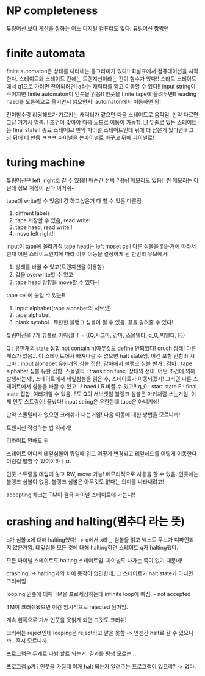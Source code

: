 # NP completeness

튜링머신 보다 계산을 잘하는 어느 디지털 컴퓨터도 없다. 튜링머신 짱짱맨

# finite automata

finite automaton은 상태를 나타내는 동그라미가 있다!!
화살표에서 컴퓨테이션을 시작한다.
스테이트와 스테이트 간에는 트랜지션이라는 전이 함수가 있다!!
스타트 스테이트에서 q1으로 가려면 전이되려면! a라는 캐릭터를 읽고 이동할 수 있다!!
input string이 주어지면 finite automaton이 인풋을 읽음!!
인풋을 finite tape에 올려두면!! reading haed를 오른쪽으로 옮기면서 읽으면서! automaton에서 이동하면 됨!

전이함수랑 리딩헤드가 가르키는 캐릭터가 같으면 다음 스테이트로 움직임.
만약 다르면 그냥 거기서 멈춤..! 조건이 맞아야 다음 노드로 이동이 가능함.!\_!
두줄로 있는 스테이트는 final state!! 종료 스테이트!
만약 파이널 스테이트인데 뒤에 더 남은게 있다면!? 그냥 뒤에 더 만듬 ㅋㅋㅋ
파이널을 논파이널로 바꾸고 뒤에 파이널로!

# turing machine

튜링머신은 left, right로 갈 수 있음!! 매순간 선택 가!능!
메모리도 있음!! 찐 메모리는 아닌데 정보 저장이 된다 이거쥐~

tape에 write할 수 있음!! 걍 하고싶은거 다 할 수 있음
다른점

1. diffrent labels
2. tape 저장할 수 있음, read write!
3. tape haed, read write!!
4. move left right!!

input이 tape에 올라가짐
tape head는 left moset cell
다른 심볼을 읽는거에 따라서 현재 어떤 스테이트인지에 따라 이후 이동을 결정하게 됨
한번의 무브에서!

1. 상태를 바꿀 수 있고(트랜지션을 이용함)
2. 값을 overwrite할 수 있고
3. tape head 방향을 move할 수 있다-!

tape cell에 놓일 수 있는!!

1. input alphabet(tape alphabet의 서브셋)
2. tape alphabet
3. blank symbol.. 무한한 블랭크 심볼이 될 수 있음. 끝을 알려줄 수 있다!

튜링머신을 7개 튜플로 이뤄짐!
T = ((Q,시그마, 감마, 스몰델타, q_0, 빅델타, F))

Q : 유한개의 state 집합 not contain h(아무것도 define 안되있다! cruch 상태! 다른 패스가 없음... 이 스테이트에서 빠져나갈 수 없으면 halt state임. 이건 포함 안함!!)
시그마 : input alphabet 유한개의 심볼 집합. 감마에서 블랭크 심볼 뺀거 .
감마 : tape alphabet 심볼 유한 집합.
스몰델타 : transition func. 상태의 전이. 어떤 조건에 의해 발생하는지!, 스테이트에서 테잎심볼을 읽은 후, 스테이트가 이동되겠지! 그러면 다른 스테이트에서 심볼을 바꿀 수 있고...! haed LR 바꿀 수 있고!!
q_0 : start state
F : final state 집합, 여러개일 수 있음. F도 Q의 서브셋임
블랭크 심볼은 마커처럼 쓰는거임. 이제 인풋 스트링이! 끝났다! input string은 유한한데 tape은 아니기에!

만약 스몰델타가 없으면 크러쉬가 나는거임! 다음 이동에 대한 방법을 모르니까!

트랜지션 작성하는 법 익히기!

리롸이트 안해도 됨

스테이트 어디서 테잎심볼이 뭐일때 읽고 어떻게 변경되고 테잎헤드를 어떻게 이동한다 이런걸 말할 수 있어야하ㅑㅁ.

인풋 스트링을 테잎에 놓고 RW, move 가능! 메모리적으로 사용을 할 수 있음.
인풋에는 블랭크 심볼이 없음.
블랭크 심볼은 아무것도 없다는 의미를 나타내려고!

accepting 체크는 TM이 결국 파이널 스테이트에 가는지!!

# crashing and halting(멈추다 라는 뜻)

q가 심볼 x에 대해 halting했다! -> q에서 x라는 심볼을 읽고 넥스트 무브가 디파인되지 않은거임.
테잎심볼 모든 것에 대해 halting하면 스테이트 q가 halting했다.

모든 파이널 스테이트도 halting 스테이트임. 파이널도 나가는 쪽이 없기 때문에!

crashing! -> halting과의 차이 동작이 없긴한데, 그 스테이트가 halt state가 아니면 크러쉬임

looping
인풋에 대해 TM을 프로세싱하는데 infinite loop에 빠짐. - not accepted

TM이 크러쉬됐으면 이건 암시적으로 rejected 된거임.

계속 왼쪽으로 가서 인풋을 못읽게 되면 그것도 크러쉬!

크러쉬는 reject인데 looping은 reject라고 말을 못함 -> 언젠간 halt로 갈 수 있으니까.. 혹시 모르니까.

프로그램은 두개로 나뉨
할트 되는거. 결과를 평생 모르는...

프로그램 p가 i 인풋을 가질때 이게 halt 되는지 알려주는 프로그램이 있으띾? -> 없다.
